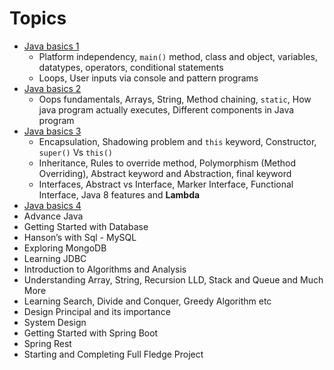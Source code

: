 # Topics
- [Java basics 1](basics1/readme.md)
  - Platform independency, `main()` method, class and object, variables, datatypes, operators, conditional statements
  - Loops, User inputs via console and pattern programs
- [Java basics 2](basics2/readme.md)
  - Oops fundamentals, Arrays, String, Method chaining, `static`, How java program actually executes, Different components in Java program
- [Java basics 3](basics3/readme.md)
  - Encapsulation, Shadowing problem and `this` keyword, Constructor, `super()` Vs `this()` 
  - Inheritance, Rules to override method, Polymorphism (Method Overriding), Abstract keyword and Abstraction, final keyword
  - Interfaces, Abstract vs Interface, Marker Interface, Functional Interface, Java 8 features and **Lambda**
- [Java basics 4](basics4/readme.md)
- Advance Java
- Getting Started with Database
- Hanson’s with Sql - MySQL
- Exploring MongoDB
- Learning JDBC
- Introduction to Algorithms and Analysis
- Understanding Array, String, Recursion LLD, Stack and Queue and Much More
- Learning Search, Divide and Conquer, Greedy Algorithm etc
- Design Principal and its importance
- System Design
- Getting Started with Spring Boot
- Spring Rest
- Starting and Completing Full Fledge Project
